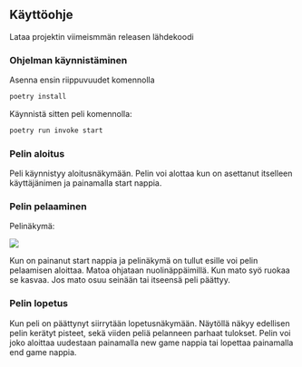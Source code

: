 ## Käyttöohje

Lataa projektin viimeismmän releasen lähdekoodi

### Ohjelman käynnistäminen

Asenna ensin riippuvuudet komennolla

```bash
poetry install
```
Käynnistä sitten peli komennolla:

```bash
poetry run invoke start
```
### Pelin aloitus

Peli käynnistyy aloitusnäkymään.
Pelin voi alottaa kun on asettanut itselleen käyttäjänimen ja painamalla start nappia.

### Pelin pelaaminen

Pelinäkymä:

![](https://github.com/sannilatvala/ot-harjoitustyo/assets/119106675/bc63426a-d865-4003-931e-04ad88abf97f)

Kun on painanut start nappia ja pelinäkymä on tullut esille voi pelin pelaamisen aloittaa. Matoa ohjataan nuolinäppäimillä. Kun mato syö ruokaa se kasvaa. Jos mato osuu seinään tai itseensä peli päättyy.

### Pelin lopetus

Kun peli on päättynyt siirrytään lopetusnäkymään. Näytöllä näkyy edellisen pelin kerätyt pisteet, sekä viiden peliä pelanneen parhaat tulokset. Pelin voi joko aloittaa uudestaan painamalla new game nappia tai lopettaa painamalla end game nappia.
